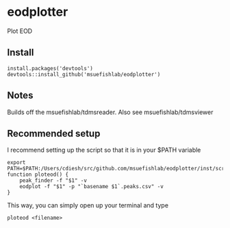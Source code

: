# eodplotter

Plot EOD


## Install

    install.packages('devtools')
    devtools::install_github('msuefishlab/eodplotter')

## Notes

Builds off the msuefishlab/tdmsreader. Also see msuefishlab/tdmsviewer


## Recommended setup

I recommend setting up the script so that it is in your $PATH variable

```
export PATH=$PATH:/Users/cdiesh/src/github.com/msuefishlab/eodplotter/inst/scripts
function ploteod() {
    peak_finder -f "$1" -v
    eodplot -f "$1" -p "`basename $1`.peaks.csv" -v
}
```

This way, you can simply open up your terminal and type

    ploteod <filename>
